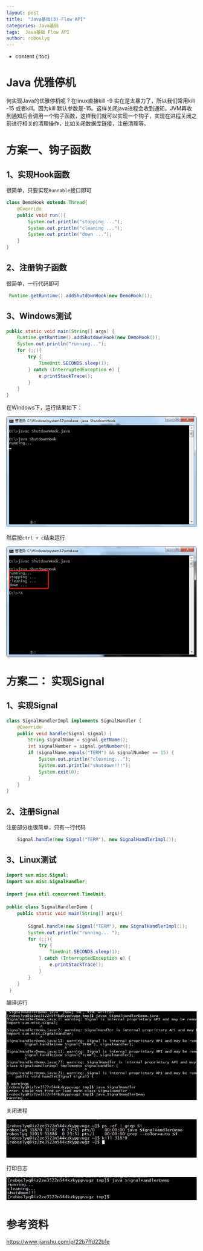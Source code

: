 ```yaml
---
layout: post
title:  "Java基础(3)-Flow API"
categories: Java基础
tags:  Java基础 Flow API
author: roboslyq
---
```

* content
{:toc}
# Java 优雅停机

何实现Java的优雅停机呢？在linux直接kill -9 实在是太暴力了，所以我们常用kill -15 或者kill。因为kill 默认参数是-15。这样关闭java进程会收到通知。JVM再收到通知后会调用一个钩子函数，这样我们就可以实现一个钩子，实现在进程关闭之前进行相关的清理操作，比如关闭数据库链接，注册清理等。

# 方案一、钩子函数

## 1、实现Hook函数

很简单，只要实现`Runnable`接口即可

```java
class DemoHook extends Thread{
    @Override
    public void run(){
        System.out.println("stopping ...");
        System.out.println("cleaning ...");
        System.out.println("down ...");
    }
}
```

## 2、注册钩子函数

很简单，一行代码即可

```java
 Runtime.getRuntime().addShutdownHook(new DemoHook());
```

## 3、Windows测试

```java
public static void main(String[] args) {    
    Runtime.getRuntime().addShutdownHook(new DemoHook());   
    System.out.println("running...");
    for (;;){        
        try {            
            TimeUnit.SECONDS.sleep(1);        
        } catch (InterruptedException e) { 
            e.printStackTrace();        
        }    
    }
}
```



在Windows下，运行结果如下：

![1](../images/java-core/shutdownhook/1.png)

然后按`ctrl + c`结束运行

![2](../images/java-core/shutdownhook/2.png)

# 方案二： 实现Signal

## 1、实现Signal

```java
class SignalHandlerImpl implements SignalHandler {
    @Override
    public void handle(Signal signal) {
        String signalName = signal.getName();
        int signalNumber = signal.getNumber();
        if (signalName.equals("TERM") && signalNumber == 15) {
            System.out.println("cleaning...");
            System.out.println("shutdown!!!");
            System.exit(0);
        }
    }
}
```

## 2、注册Signal

注册部分也很简单，只有一行代码

```java
    Signal.handle(new Signal("TERM"), new SignalHandlerImpl());
```
## 3、Linux测试



```java
import sun.misc.Signal;
import sun.misc.SignalHandler;

import java.util.concurrent.TimeUnit;

public class SignalHandlerDemo {
    public static void main(String[] args){

        Signal.handle(new Signal("TERM"), new SignalHandlerImpl());
        System.out.println("running... ");
        for (;;){
            try {
                TimeUnit.SECONDS.sleep(1);
            } catch (InterruptedException e) {
                e.printStackTrace();
            }
        }
    }
 }
```
编译运行

![3](../images/java-core/shutdownhook/3.png)

关闭进程

![4](../images/java-core/shutdownhook/4.png)

打印日志

![5](../images/java-core/shutdownhook/5.png)



# 参考资料

https://www.jianshu.com/p/22b7ffd22b1e